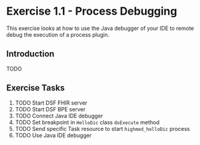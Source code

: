 # Exercise 1.1 - Process Debugging
This exercise looks at how to use the Java debugger of your IDE to remote debug the execution of a process plugin.

## Introduction
TODO

## Exercise Tasks
1. TODO Start DSF FHIR server
1. TODO Start DSF BPE server
1. TODO Connect Java IDE debugger
1. TODO Set breakpoint in `HelloDic` class `doExecute` method
1. TODO Send specific Task resource to start `highmed_helloDic` process
1. TODO Use Java IDE debugger